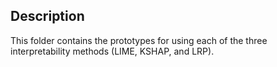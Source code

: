 Description
---
This folder contains the prototypes for using each of the three interpretability methods (LIME, KSHAP, and LRP).
